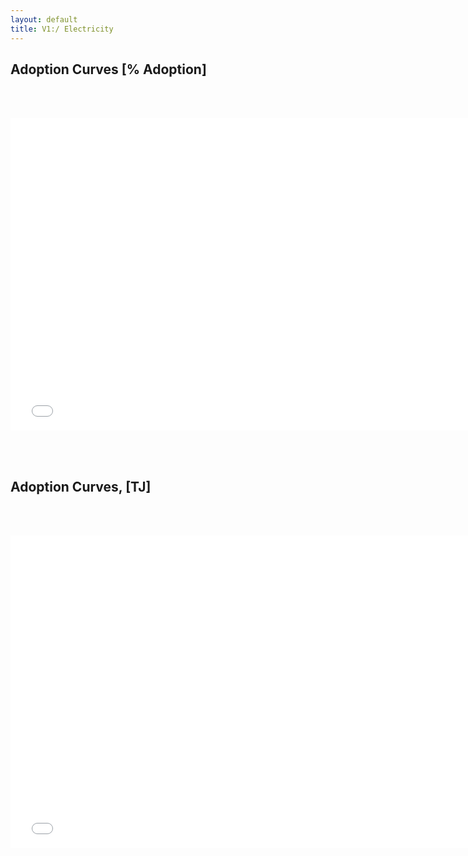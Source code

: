 ```yaml
---
layout: default
title: V1:/ Electricity
---
```


## Adoption Curves [% Adoption]
<br/><br/>

<iframe id='igraph' scrolling='no' style='border:none' seamless='seamless' src= "acurves-custom-pathway-World-CDR.html" height='500' width='150%'></iframe>

<br/><br/>
## Adoption Curves, [TJ]
<br/><br/>

<iframe id='igraph' scrolling='no' style='border:none' seamless='seamless' src= "acurves-custom-absolute-pathway-World-CDR.html" height='500' width='150%'></iframe>
